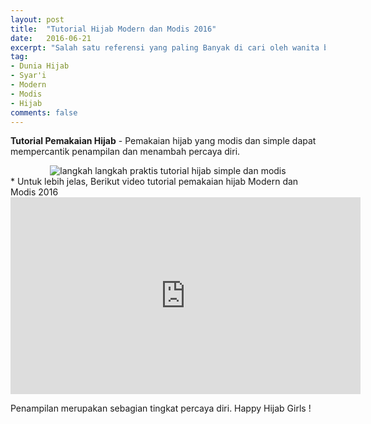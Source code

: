 ```yaml
---
layout: post
title:  "Tutorial Hijab Modern dan Modis 2016"
date:   2016-06-21
excerpt: "Salah satu referensi yang paling Banyak di cari oleh wanita berhijab."
tag:
- Dunia Hijab
- Syar'i
- Modern
- Modis
- Hijab
comments: false
---
```


<b>Tutorial Pemakaian Hijab</b> - Pemakaian hijab yang modis dan simple dapat mempercantik penampilan dan menambah percaya diri.
<center><img alt="langkah langkah praktis tutorial hijab simple dan modis" border="0" src="https://4.bp.blogspot.com/-oweuEDhafnE/VtzdCTQfERI/AAAAAAAABUA/mv096_tBgWE/s1600/Tutorial-Hijab-Segi-Empat-3.jpg" title="" /></center>
* Untuk lebih jelas, Berikut video tutorial pemakaian hijab Modern dan Modis 2016
<iframe width="560" height="315" src="https://www.youtube.com/embed/sXoIc0FOb1Q" frameborder="0" allowfullscreen></iframe>


Penampilan merupakan sebagian tingkat percaya diri. Happy Hijab Girls !
